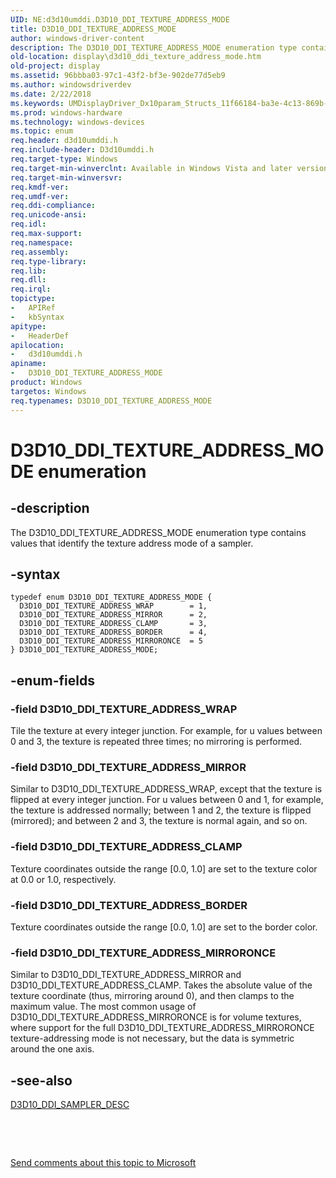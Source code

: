 ```yaml
---
UID: NE:d3d10umddi.D3D10_DDI_TEXTURE_ADDRESS_MODE
title: D3D10_DDI_TEXTURE_ADDRESS_MODE
author: windows-driver-content
description: The D3D10_DDI_TEXTURE_ADDRESS_MODE enumeration type contains values that identify the texture address mode of a sampler.
old-location: display\d3d10_ddi_texture_address_mode.htm
old-project: display
ms.assetid: 96bbba03-97c1-43f2-bf3e-902de77d5eb9
ms.author: windowsdriverdev
ms.date: 2/22/2018
ms.keywords: UMDisplayDriver_Dx10param_Structs_11f66184-ba3e-4c13-869b-d810c97b1878.xml, d3d10umddi/D3D10_DDI_TEXTURE_ADDRESS_MIRROR, D3D10_DDI_TEXTURE_ADDRESS_CLAMP, d3d10umddi/D3D10_DDI_TEXTURE_ADDRESS_BORDER, D3D10_DDI_TEXTURE_ADDRESS_MODE, d3d10umddi/D3D10_DDI_TEXTURE_ADDRESS_MIRRORONCE, D3D10_DDI_TEXTURE_ADDRESS_MODE enumeration [Display Devices], D3D10_DDI_TEXTURE_ADDRESS_MIRROR, D3D10_DDI_TEXTURE_ADDRESS_MIRRORONCE, display.d3d10_ddi_texture_address_mode, d3d10umddi/D3D10_DDI_TEXTURE_ADDRESS_MODE, d3d10umddi/D3D10_DDI_TEXTURE_ADDRESS_WRAP, d3d10umddi/D3D10_DDI_TEXTURE_ADDRESS_CLAMP, D3D10_DDI_TEXTURE_ADDRESS_WRAP, D3D10_DDI_TEXTURE_ADDRESS_BORDER
ms.prod: windows-hardware
ms.technology: windows-devices
ms.topic: enum
req.header: d3d10umddi.h
req.include-header: D3d10umddi.h
req.target-type: Windows
req.target-min-winverclnt: Available in Windows Vista and later versions of the Windows operating systems.
req.target-min-winversvr: 
req.kmdf-ver: 
req.umdf-ver: 
req.ddi-compliance: 
req.unicode-ansi: 
req.idl: 
req.max-support: 
req.namespace: 
req.assembly: 
req.type-library: 
req.lib: 
req.dll: 
req.irql: 
topictype:
-	APIRef
-	kbSyntax
apitype:
-	HeaderDef
apilocation:
-	d3d10umddi.h
apiname:
-	D3D10_DDI_TEXTURE_ADDRESS_MODE
product: Windows
targetos: Windows
req.typenames: D3D10_DDI_TEXTURE_ADDRESS_MODE
---
```


# D3D10_DDI_TEXTURE_ADDRESS_MODE enumeration


## -description


The D3D10_DDI_TEXTURE_ADDRESS_MODE enumeration type contains values that identify the texture address mode of a sampler.


## -syntax


````
typedef enum D3D10_DDI_TEXTURE_ADDRESS_MODE { 
  D3D10_DDI_TEXTURE_ADDRESS_WRAP        = 1,
  D3D10_DDI_TEXTURE_ADDRESS_MIRROR      = 2,
  D3D10_DDI_TEXTURE_ADDRESS_CLAMP       = 3,
  D3D10_DDI_TEXTURE_ADDRESS_BORDER      = 4,
  D3D10_DDI_TEXTURE_ADDRESS_MIRRORONCE  = 5
} D3D10_DDI_TEXTURE_ADDRESS_MODE;
````


## -enum-fields




### -field D3D10_DDI_TEXTURE_ADDRESS_WRAP

Tile the texture at every integer junction. For example, for u values between 0 and 3, the texture is repeated three times; no mirroring is performed.


### -field D3D10_DDI_TEXTURE_ADDRESS_MIRROR

Similar to D3D10_DDI_TEXTURE_ADDRESS_WRAP, except that the texture is flipped at every integer junction. For u values between 0 and 1, for example, the texture is addressed normally; between 1 and 2, the texture is flipped (mirrored); and between 2 and 3, the texture is normal again, and so on.


### -field D3D10_DDI_TEXTURE_ADDRESS_CLAMP

Texture coordinates outside the range [0.0, 1.0] are set to the texture color at 0.0 or 1.0, respectively.


### -field D3D10_DDI_TEXTURE_ADDRESS_BORDER

Texture coordinates outside the range [0.0, 1.0] are set to the border color.


### -field D3D10_DDI_TEXTURE_ADDRESS_MIRRORONCE

Similar to D3D10_DDI_TEXTURE_ADDRESS_MIRROR and D3D10_DDI_TEXTURE_ADDRESS_CLAMP. Takes the absolute value of the texture coordinate (thus, mirroring around 0), and then clamps to the maximum value. The most common usage of D3D10_DDI_TEXTURE_ADDRESS_MIRRORONCE is for volume textures, where support for the full D3D10_DDI_TEXTURE_ADDRESS_MIRRORONCE texture-addressing mode is not necessary, but the data is symmetric around the one axis.


## -see-also

<a href="..\d3d10umddi\ns-d3d10umddi-d3d10_ddi_sampler_desc.md">D3D10_DDI_SAMPLER_DESC</a>



 

 

<a href="mailto:wsddocfb@microsoft.com?subject=Documentation%20feedback [display\display]:%20D3D10_DDI_TEXTURE_ADDRESS_MODE enumeration%20 RELEASE:%20(2/22/2018)&amp;body=%0A%0APRIVACY STATEMENT%0A%0AWe use your feedback to improve the documentation. We don't use your email address for any other purpose, and we'll remove your email address from our system after the issue that you're reporting is fixed. While we're working to fix this issue, we might send you an email message to ask for more info. Later, we might also send you an email message to let you know that we've addressed your feedback.%0A%0AFor more info about Microsoft's privacy policy, see http://privacy.microsoft.com/en-us/default.aspx." title="Send comments about this topic to Microsoft">Send comments about this topic to Microsoft</a>

